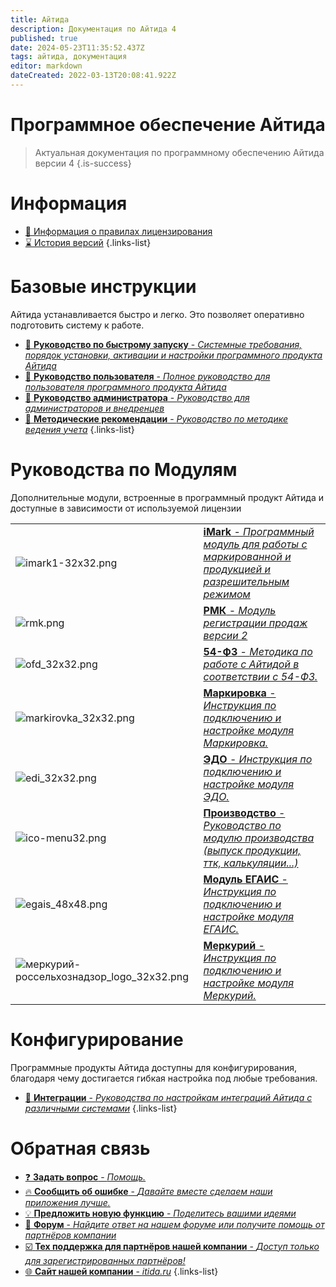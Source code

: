 ```yaml
---
title: Айтида
description: Документация по Айтида 4
published: true
date: 2024-05-23T11:35:52.437Z
tags: айтида, документация
editor: markdown
dateCreated: 2022-03-13T20:08:41.922Z
---
```



# Программное обеспечение Айтида
> Актуальная документация по программному обеспечению Айтида версии 4
{.is-success}

# Информация
- [:key: Информация о правилах лицензирования](/licensing)
- [:hourglass: История версий](/history)
{.links-list}

# Базовые инструкции

Айтида устанавливается быстро и легко. Это позволяет оперативно подготовить систему к работе.

- [:rocket: **Руководство по быстрому запуску** - *Системные требования, порядок установки, активации и настройки программного продукта Айтида*](/docs/quick-start)
- [:busts_in_silhouette: **Руководство пользователя** - *Полное руководство для пользователя программного продукта Айтида*](/docs/user-guide)
- [:wrench: **Руководство администратора** - *Руководство для администраторов и внедренцев*](/docs/admin-guide)
- [:book: **Методические рекомендации** - *Руководство по методике ведения учета*](/docs/metodology)
{.links-list}


# Руководства по Модулям
Дополнительные модули, встроенные в программный продукт Айтида и доступные в зависимости от используемой лицензии

| | |
| - | - |
| ![imark1-32x32.png](/images/mainpage/imark1-32x32.png) | [**iMark** - *Программный модуль для работы с маркированной и продукцией и разрешительным режимом*](/imark) |
| ![rmk.png](/images/mainpage/rmk.png) | [**РМК** - *Модуль регистрации продаж версии 2*](/rmk) |
| ![ofd_32x32.png](/images/mainpage/ofd_32x32.png) | [**54-ФЗ** - *Методика по работе с Айтидой в соответствии с 54-ФЗ.*](/fz54) |
| ![markirovka_32x32.png](/images/mainpage/markirovka_32x32.png) | [**Маркировка** - *Инструкция по подключению и настройке модуля Маркировка.*](/marking) |
| ![edi_32x32.png](/images/mainpage/edi_32x32.png) | [**ЭДО** - *Инструкция по подключению и настройке модуля ЭДО.*](/edi) |
| ![ico-menu32.png](/images/mainpage/ico-menu32.png) | [**Производство** - *Руководство по модулю производства (выпуск продукции, ттк, калькуляции...)*](/docs/prz)
| ![egais_48x48.png](/images/mainpage/egais_32x32.png) | [**Модуль ЕГАИС** - *Инструкция по подключению и настройке модуля ЕГАИС.*](/egais) |
| ![меркурий-россельхознадзор_logo_32x32.png](/images/mainpage/меркурий-россельхознадзор_logo_32x32.png) | [**Меркурий** - *Инструкция по подключению и настройке модуля Меркурий.*](/mercury) |

# Конфигурирование

Программные продукты Айтида доступны для конфигурирования, благодаря чему достигается гибкая настройка под любые требования.

- [:blue_book: **Интеграции** - *Руководства по настройкам интеграций Айтида с различными системами*](/integrations)
{.links-list}

# Обратная связь
- [:question: **Задать вопрос** - *Помощь.*](https://itida.ru/company/contact#feedback)
- [:fire: **Сообщить об ошибке** - *Давайте вместе сделаем наши приложения лучше.*](https://forum.itida.ru/viewforum.php?f=5)
- [:bulb: **Предложить новую функцию** - *Поделитесь вашими идеями*](https://forum.itida.ru/viewforum.php?f=8)
- [:speech_balloon: **Форум** - *Найдите ответ на нашем форуме или получите помощь от партнёров компании*](https://forum.itida.ru/)
- [:ballot_box_with_check: **Тех поддержка для партнёров нашей компании** - *Доступ только для зарегистрированных партнёров!*](https://itida.intraservice.ru)
- [:globe_with_meridians: **Сайт нашей компании** - *itida.ru*](https://itida.ru)
{.links-list}

